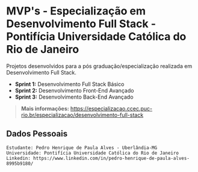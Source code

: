 # **MVP's - Especialização em Desenvolvimento Full Stack - Pontifícia Universidade Católica do Rio de Janeiro**

Projetos desenvolvidos para a pós graduação/especialização realizada em Desenvolvimento Full Stack.

* **Sprint 1:** Desenvolvimento Full Stack Básico
* **Sprint 2:** Desenvolvimento Front-End Avançado
* **Sprint 3:** Desenvolvimento Back-End Avançado

> **Mais informações:** https://especializacao.ccec.puc-rio.br/especializacao/desenvolvimento-full-stack

## **Dados Pessoais**

    Estudante: Pedro Henrique de Paula Alves - Uberlândia-MG
    Universidade: Pontifícia Universidade Católica do Rio de Janeiro
    Linkedin: https://www.linkedin.com/in/pedro-henrique-de-paula-alves-8995b9180/
